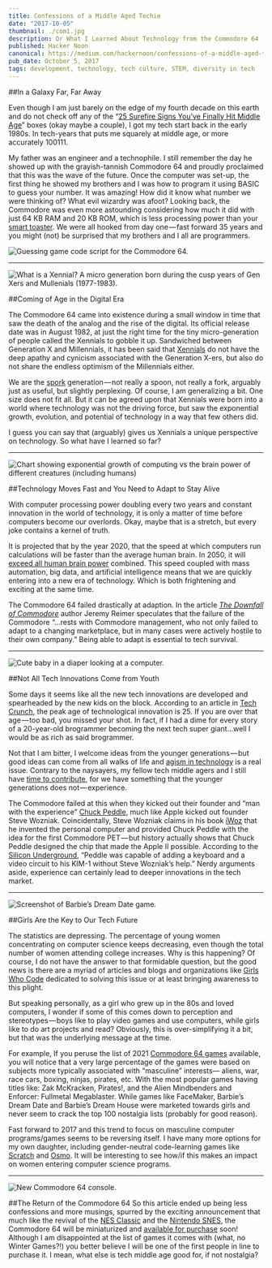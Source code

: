 ```yaml
---
title: Confessions of a Middle Aged Techie
date: "2017-10-05"
thumbnail: ./com1.jpg
description: Or What I Learned About Technology from the Commodore 64
published: Hacker Noon
canonical: https://medium.com/hackernoon/confessions-of-a-middle-aged-techie-21e704cda942
pub_date: October 5, 2017
tags: development, technology, tech culture, STEM, diversity in tech
---
```


##In a Galaxy Far, Far Away

Even though I am just barely on the edge of my fourth decade on this earth and do not check off any of the “<a href="http://www.huffingtonpost.com/2014/05/01/signs-of-middle-age_n_5234201.html" target="_blank" rel="noopener noreferrer">25 Surefire Signs You’ve Finally Hit Middle Age</a>” boxes (okay maybe a couple), I got my tech start back in the early 1980s. In tech-years that puts me squarely at middle age, or more accurately 100111.

My father was an engineer and a technophile. I still remember the day he showed up with the grayish-tannish Commodore 64 and proudly proclaimed that this was the wave of the future. Once the computer was set-up, the first thing he showed my brothers and I was how to program it using BASIC to guess your number. It was amazing! How did it know what number we were thinking of? What evil wizardry was afoot? Looking back, the Commodore was even more astounding considering how much it did with just 64 KB RAM and 20 KB ROM, which is less processing power than your <a href="https://www.engadget.com/2017/01/04/griffin-connects-your-toast-to-your-phone/" target="_blank" rel="noopener noreferrer">smart toaster</a>. We were all hooked from day one — fast forward 35 years and you might (not) be surprised that my brothers and I all are programmers.

<div class="kg-card kg-image-card kg-width-medium">

![Guessing game code script for the Commodore 64.](./com.png "One of the first BASIC programming script I entered into the Commodore 64. Nerdy memories :)")

</div>

<hr>
<div class="kg-card kg-image-card kg-width-medium">

![What is a Xennial? A micro generation born during the cusp years of Gen Xers and Mullenials (1977-1983).](./com2.jpg)

</div>

##Coming of Age in the Digital Era

The Commodore 64 came into existence during a small window in time that saw the death of the analog and the rise of the digital. Its official release date was in August 1982, at just the right time for the tiny micro-generation of people called the Xennials to gobble it up. Sandwiched between Generation X and Millennials, it has been said that <a href="http://www.dailymail.co.uk/femail/article-4630930/Xennials-new-generation-born-1977-1983.html" target="_blank" rel="noopener noreferrer">Xennials</a> do not have the deep apathy and cynicism associated with the Generation X-ers, but also do not share the endless optimism of the Millennials either.

We are the <a href="https://en.wikipedia.org/wiki/Spork" target="_blank" rel="noopener noreferrer">spork</a> generation — not really a spoon, not really a fork, arguably just as useful, but slightly perplexing. Of course, I am generalizing a bit. One size does not fit all. But it can be agreed upon that Xennials were born into a world where technology was not the driving force, but saw the exponential growth, evolution, and potential of technology in a way that few others did.

I guess you can say that (arguably) gives us Xennials a unique perspective on technology. So what have I learned so far?

<hr>
<div class="kg-card kg-image-card kg-width-medium">

![Chart showing exponential growth of computing vs the brain power of different creatures (including humans)](./com3.jpg)

</div>

##Technology Moves Fast and You Need to Adapt to Stay Alive

With computer processing power doubling every two years and constant innovation in the world of technology, it is only a matter of time before computers become our overlords. Okay, maybe that is a stretch, but every joke contains a kernel of truth.

It is projected that by the year 2020, that the speed at which computers run calculations will be faster than the average human brain. In 2050, it will <a href="https://www.linkedin.com/pulse/technology-evolving-faster-than-our-ability-adapt-chris-hooper/" target="_blank" rel="noopener noreferrer">exceed all human brain power</a> combined. This speed coupled with mass automation, big data, and artificial intelligence means that we are quickly entering into a new era of technology. Which is both frightening and exciting at the same time.

The Commodore 64 failed drastically at adaption. In the article <a href="https://arstechnica.com/gaming/2017/01/a-history-of-the-amiga-part-10-the-downfall-of-commodore/" target="_blank" rel="noopener noreferrer"><em>The Downfall of Commodore</em></a> author Jeremy Reimer speculates that the failure of the Commodore “…rests with Commodore management, who not only failed to adapt to a changing marketplace, but in many cases were actively hostile to their own company.” Being able to adapt is essential to tech survival.

<hr>
<div class="kg-card kg-image-card kg-width-medium">

![Cute baby in a diaper looking at a computer.](./com4.jpg "Even babies can write code.")

</div>

##Not All Tech Innovations Come from Youth

Some days it seems like all the new tech innovations are developed and spearheaded by the new kids on the block. According to an article in <a href="https://techcrunch.com/2011/04/30/internet-entrepreneurs-are-like-professional-athletes-they-peak-around-25/" target="_blank" rel="noopener noreferrer">Tech Crunch</a>, the peak age of technological innovation is 25. If you are over that age — too bad, you missed your shot. In fact, if I had a dime for every story of a 20-year-old brogrammer becoming the next tech super giant…well I would be as rich as said brogrammer.

Not that I am bitter, I welcome ideas from the younger generations — but good ideas can come from all walks of life and <a href="https://www.fastcompany.com/3051030/is-27-the-tech-worlds-new-middle-age" target="_blank" rel="noopener noreferrer">agism in technology</a> is a real issue. Contrary to the naysayers, my fellow tech middle agers and I still have <a href="https://www.washingtonpost.com/national/on-innovations/the-case-for-old-entrepreneurs/2011/12/02/gIQAulJ3KO_story.html" target="_blank" rel="noopener noreferrer">time to contribute</a>, for we have something that the younger generations does not — experience.

The Commodore failed at this when they kicked out their founder and “man with the experience” <a href="https://en.wikipedia.org/wiki/Chuck_Peddle" target="_blank" rel="noopener noreferrer">Chuck Peddle</a>, much like Apple kicked out founder Steve Wozniak. Coincidentally, Steve Wozniak claims in his book <a href="https://www.amazon.com/iWoz-Computer-Invented-Personal-Co-Founded/dp/0393330435" target="_blank" rel="noopener noreferrer">iWoz</a> that he invented the personal computer and provided Chuck Peddle with the idea for the first Commodore PET — but history actually shows that Chuck Peddle designed the chip that made the Apple II possible. According to the <a href="https://dfarq.homeip.net/steve-jobs-and-the-commodore-pet/" target="_blank" rel="noopener noreferrer">Silicon Underground</a>, “Peddle was capable of adding a keyboard and a video circuit to his KIM-1 without Steve Wozniak’s help.” Nerdy arguments aside, experience can certainly lead to deeper innovations in the tech market.

<hr>
<div class="kg-card kg-image-card kg-width-medium">

![Screenshot of Barbie’s Dream Date game.](./com5.png "I hate to admit how much time I spent playing Barbie’s Dream Date on my Commodore.")

</div>

##Girls Are the Key to Our Tech Future

The statistics are depressing. The percentage of young women concentrating on computer science keeps decreasing, even though the total number of women attending college increases. Why is this happening? Of course, I do not have the answer to that formidable question, but the good news is there are a myriad of articles and blogs and organizations like <a href="https://girlswhocode.com/" data-href="https://girlswhocode.com/" target="_blank" rel="noopener noreferrer">Girls Who Code</a> dedicated to solving this issue or at least bringing awareness to this plight.

But speaking personally, as a girl who grew up in the 80s and loved computers, I wonder if some of this comes down to perception and stereotypes — boys like to play video games and use computers, while girls like to do art projects and read? Obviously, this is over-simplifying it a bit, but that was the underlying message at the time.

For example, If you peruse the list of 2021 <a href="https://en.wikipedia.org/wiki/List_of_Commodore_64_games" target="_blank" rel="noopener noreferrer">Commodore 64 games</a> available, you will notice that a very large percentage of the games were based on subjects more typically associated with “masculine” interests— aliens, war, race cars, boxing, ninjas, pirates, etc. With the most popular games having titles like: Zak McKracken, Pirates!, and the Alien Mindbenders and Enforcer: Fullmetal Megablaster. While games like FaceMaker, Barbie’s Dream Date and Barbie’s Dream House were marketed towards girls and never seem to crack the top 100 nostalgia lists (probably for good reason).

Fast forward to 2017 and this trend to focus on masculine computer programs/games seems to be reversing itself. I have many more options for my own daughter, including gender-neutral code-learning games like <a href="https://scratch.mit.edu/" target="_blank" rel="noopener noreferrer">Scratch</a> and <a href="https://www.playosmo.com/en/" target="_blank" rel="noopener noreferrer">Osmo</a>. It will be interesting to see how/if this makes an impact on women entering computer science programs.

<hr>
<div class="kg-card kg-image-card kg-width-medium">

![New Commodore 64 console.](./com6.png "Why don't I own this yet?!")

</div>

##The Return of the Commodore 64
So this article ended up being less confessions and more musings, spurred by the exciting announcement that much like the revival of the <a href="https://www.fatherly.com/gear/video-games-gear/the-nintendo-classic-is-finally-coming-back-to-stores/" target="_blank" rel="noopener noreferrer">NES Classic</a> and the <a href="https://www.fatherly.com/gear/nintendos-super-nes-classic-finally-hits-stores-tonight-at-midnight/" target="_blank" rel="noopener noreferrer">Nintendo SNES</a>, the Commodore 64 will be miniaturized and <a href="https://thec64.com/" target="_blank" rel="noopener noreferrer">available for purchase</a> soon! Although I am disappointed at the list of games it comes with (what, no Winter Games?!) you better believe I will be one of the first people in line to purchase it. I mean, what else is tech middle age good for, if not nostalgia?
